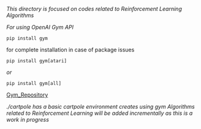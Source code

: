 *This directory is focused on codes related to Reinforcement Learning Algorithms*

*For using OpenAI Gym API*
```
pip install gym
```
for complete installation in case of package issues

```
pip install gym[atari]
```
*or*

```
pip install gym[all]
```

[Gym_Repository](https://github.com/openai/gym)


*./cartpole has a basic cartpole environment creates using gym*
*Algorithms related to Reinforcement Learning will be added incrementally as this is a work in progress*
